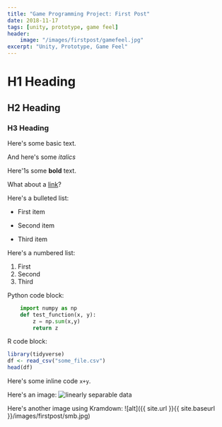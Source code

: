 ```yaml
---
title: "Game Programming Project: First Post"
date: 2018-11-17
tags: [unity, prototype, game feel]
header:
    image: "/images/firstpost/gamefeel.jpg"
excerpt: "Unity, Prototype, Game Feel" 
---
```

# H1 Heading

## H2 Heading

### H3 Heading

Here's some basic text.

And here's some *italics*

Here'1s some **bold** text.

What about a [link](https://github.com/HugoUchoasBorges)?

Here's a bulleted list:
* First item
+ Second item
- Third item

Here's a numbered list:
1. First
2. Second
3. Third

Python code block:
```python
    import numpy as np
    def test_function(x, y):
        z = np.sum(x,y)
        return z
```

R code block:
```r
library(tidyverse)
df <- read_csv("some_file.csv")
head(df)
```

Here's some inline code `x+y`.

Here's an image:
<img src="{{ site.url }}{{ site.baseurl }}/images/firstpost/celeste.jpg" alt="linearly separable data">

Here's another image using Kramdown:
![alt]({{ site.url }}{{ site.baseurl }}/images/firstpost/smb.jpg)

